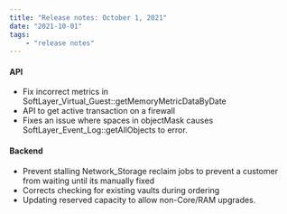 ```yaml
---
title: "Release notes: October 1, 2021"
date: "2021-10-01"
tags:
    - "release notes"
---
```



#### API
- Fix incorrect metrics in SoftLayer_Virtual_Guest::getMemoryMetricDataByDate
- API to get active transaction on a firewall
- Fixes an issue where spaces in objectMask causes SoftLayer_Event_Log::getAllObjects to error.


#### Backend
- Prevent stalling Network_Storage reclaim jobs to prevent a customer from waiting until its manually fixed
- Corrects checking for existing vaults during ordering
- Updating reserved capacity to allow non-Core/RAM upgrades.